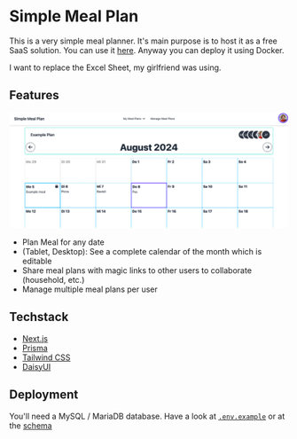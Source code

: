 # Simple Meal Plan

This is a very simple meal planner. It's main purpose is to host it as a free SaaS solution.
You can use it [here](https://simple-meal-plan.app). Anyway you can deploy it using Docker.

I want to replace the Excel Sheet, my girlfriend was using.

## Features

![Example Screenshot](public/example.png)

- Plan Meal for any date
- (Tablet, Desktop): See a complete calendar of the month which is editable
- Share meal plans with magic links to other users to collaborate (household, etc.)
- Manage multiple meal plans per user

## Techstack

- [Next.js](https://nextjs.org)
- [Prisma](https://prisma.io)
- [Tailwind CSS](https://tailwindcss.com)
- [DaisyUI](https://daisyui.com)

## Deployment

You'll need a MySQL / MariaDB database.
Have a look at [`.env.example`](./.env.example) or at the [schema](./src/env/schema.mjs)
